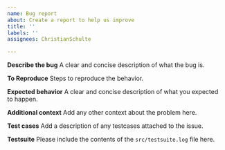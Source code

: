 ```yaml
---
name: Bug report
about: Create a report to help us improve
title: ''
labels: ''
assignees: ChristianSchulte

---
```


**Describe the bug**
A clear and concise description of what the bug is.

**To Reproduce**
Steps to reproduce the behavior.

**Expected behavior**
A clear and concise description of what you expected to happen.

**Additional context**
Add any other context about the problem here.

**Test cases**
Add a description of any testcases attached to the issue.

**Testsuite**
Please include the contents of the `src/testsuite.log` file here.
